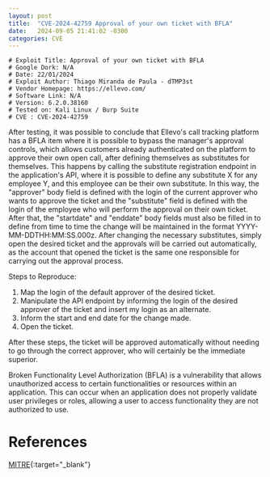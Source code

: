 ```yaml
---
layout: post
title:  "CVE-2024-42759 Approval of your own ticket with BFLA"
date:   2024-09-05 21:41:02 -0300
categories: CVE
---
```

```text
# Exploit Title: Approval of your own ticket with BFLA
# Google Dork: N/A
# Date: 22/01/2024
# Exploit Author: Thiago Miranda de Paula - dTMP3st
# Vendor Homepage: https://ellevo.com/
# Software Link: N/A
# Version: 6.2.0.38160
# Tested on: Kali Linux / Burp Suite
# CVE : CVE-2024-42759
```
After testing, it was possible to conclude that Ellevo's call tracking platform has a BFLA item where it is possible to bypass the manager's approval controls, which allows customers already authenticated on the platform to approve their own open call, after defining themselves as substitutes for themselves. This happens by calling the substitute registration endpoint in the application's API, where it is possible to define any substitute X for any employee Y, and this employee can be their own substitute. In this way, the "approver" body field is defined with the login of the current approver who wants to approve the ticket and the "substitute" field is defined with the login of the employee who will perform the approval on their own ticket. After that, the "startdate" and "enddate" body fields must also be filled in to define from time to time the change will be maintained in the format YYYY-MM-DDTHH:MM:SS.000z. After changing the necessary substitutes, simply open the desired ticket and the approvals will be carried out automatically, as the account that opened the ticket is the same one responsible for carrying out the approval process.

Steps to Reproduce:
1. Map the login of the default approver of the desired ticket.
2. Manipulate the API endpoint by informing the login of the desired approver of the ticket and insert my login as an alternate.
3. Inform the start and end date for the change made.
4. Open the ticket.

After these steps, the ticket will be approved automatically without needing to go through the correct approver, who will certainly be the immediate superior.

Broken Functionality Level Authorization (BFLA) is a vulnerability that allows unauthorized access to certain functionalities or resources within an application. This can occur when an application does not properly validate user privileges or roles, allowing a user to access functionality they are not authorized to use.

# References
[MITRE](https://cve.mitre.org/cgi-bin/cvename.cgi?name=CVE-2024-42759 'CVE MITRE'){:target="_blank"}
